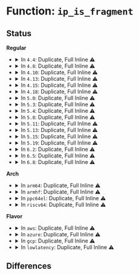 # Function: <code>ip_is_fragment</code>

## Status
<b>Regular</b>
<ul>
<li>
<details>
<summary>In <code>4.4</code>: Duplicate, Full Inline ⚠️</summary>

**Collision:** Static Duplication

**Inline:** Full

**Transformation:** False

**Instances:**

```
In net/core/flow_dissector.c (0)
Location: include/net/ip.h:261
Inline: True
```
```
In net/ipv4/ip_input.c (0)
Location: include/net/ip.h:261
Inline: True
```
```
In net/ipv4/ip_fragment.c (0)
Location: include/net/ip.h:261
Inline: True
```
```
In net/ipv4/ip_output.c (0)
Location: include/net/ip.h:261
Inline: True
```
```
In net/ipv4/xfrm4_policy.c (0)
Location: include/net/ip.h:261
Inline: True
```
</details>
</li>
<li>
<details>
<summary>In <code>4.8</code>: Duplicate, Full Inline ⚠️</summary>

**Collision:** Static Duplication

**Inline:** Full

**Transformation:** False

**Instances:**

```
In net/core/flow_dissector.c (0)
Location: include/net/ip.h:258
Inline: True
```
```
In net/ipv4/ip_input.c (0)
Location: include/net/ip.h:258
Inline: True
```
```
In net/ipv4/ip_fragment.c (0)
Location: include/net/ip.h:258
Inline: True
```
```
In net/ipv4/ip_output.c (0)
Location: include/net/ip.h:258
Inline: True
```
```
In net/ipv4/xfrm4_policy.c (0)
Location: include/net/ip.h:258
Inline: True
```
</details>
</li>
<li>
<details>
<summary>In <code>4.10</code>: Duplicate, Full Inline ⚠️</summary>

**Collision:** Static Duplication

**Inline:** Full

**Transformation:** False

**Instances:**

```
In net/core/flow_dissector.c (0)
Location: include/net/ip.h:287
Inline: True
```
```
In net/ipv4/ip_input.c (0)
Location: include/net/ip.h:287
Inline: True
```
```
In net/ipv4/ip_fragment.c (0)
Location: include/net/ip.h:287
Inline: True
```
```
In net/ipv4/ip_output.c (0)
Location: include/net/ip.h:287
Inline: True
```
```
In net/ipv4/xfrm4_policy.c (0)
Location: include/net/ip.h:287
Inline: True
```
</details>
</li>
<li>
<details>
<summary>In <code>4.13</code>: Duplicate, Full Inline ⚠️</summary>

**Collision:** Static Duplication

**Inline:** Full

**Transformation:** False

**Instances:**

```
In net/core/flow_dissector.c (0)
Location: include/net/ip.h:299
Inline: True
```
```
In net/ipv4/ip_input.c (0)
Location: include/net/ip.h:299
Inline: True
```
```
In net/ipv4/ip_fragment.c (0)
Location: include/net/ip.h:299
Inline: True
```
```
In net/ipv4/ip_output.c (0)
Location: include/net/ip.h:299
Inline: True
```
```
In net/ipv4/af_inet.c (0)
Location: include/net/ip.h:299
Inline: True
```
```
In net/ipv4/xfrm4_policy.c (0)
Location: include/net/ip.h:299
Inline: True
```
</details>
</li>
<li>
<details>
<summary>In <code>4.15</code>: Duplicate, Full Inline ⚠️</summary>

**Collision:** Static Duplication

**Inline:** Full

**Transformation:** False

**Instances:**

```
In net/core/flow_dissector.c (0)
Location: include/net/ip.h:310
Inline: True
```
```
In net/ipv4/ip_input.c (0)
Location: include/net/ip.h:310
Inline: True
```
```
In net/ipv4/ip_fragment.c (0)
Location: include/net/ip.h:310
Inline: True
```
```
In net/ipv4/ip_output.c (0)
Location: include/net/ip.h:310
Inline: True
```
```
In net/ipv4/af_inet.c (0)
Location: include/net/ip.h:310
Inline: True
```
```
In net/ipv4/xfrm4_policy.c (0)
Location: include/net/ip.h:310
Inline: True
```
</details>
</li>
<li>
<details>
<summary>In <code>4.18</code>: Duplicate, Full Inline ⚠️</summary>

**Collision:** Static Duplication

**Inline:** Full

**Transformation:** False

**Instances:**

```
In net/core/flow_dissector.c (0)
Location: include/net/ip.h:322
Inline: True
```
```
In net/ipv4/ip_input.c (0)
Location: include/net/ip.h:322
Inline: True
```
```
In net/ipv4/ip_fragment.c (0)
Location: include/net/ip.h:322
Inline: True
```
```
In net/ipv4/ip_output.c (0)
Location: include/net/ip.h:322
Inline: True
```
```
In net/ipv4/af_inet.c (0)
Location: include/net/ip.h:322
Inline: True
```
```
In net/ipv4/xfrm4_policy.c (0)
Location: include/net/ip.h:322
Inline: True
```
</details>
</li>
<li>
<details>
<summary>In <code>5.0</code>: Duplicate, Full Inline ⚠️</summary>

**Collision:** Static Duplication

**Inline:** Full

**Transformation:** False

**Instances:**

```
In net/core/flow_dissector.c (0)
Location: include/net/ip.h:346
Inline: True
```
```
In net/ipv4/ip_input.c (0)
Location: include/net/ip.h:346
Inline: True
```
```
In net/ipv4/ip_fragment.c (0)
Location: include/net/ip.h:346
Inline: True
```
```
In net/ipv4/ip_output.c (0)
Location: include/net/ip.h:346
Inline: True
```
```
In net/ipv4/af_inet.c (0)
Location: include/net/ip.h:346
Inline: True
```
```
In net/ipv4/xfrm4_policy.c (0)
Location: include/net/ip.h:346
Inline: True
```
</details>
</li>
<li>
<details>
<summary>In <code>5.3</code>: Duplicate, Full Inline ⚠️</summary>

**Collision:** Static Duplication

**Inline:** Full

**Transformation:** False

**Instances:**

```
In net/core/flow_dissector.c (0)
Location: include/net/ip.h:384
Inline: True
```
```
In net/ipv4/ip_input.c (0)
Location: include/net/ip.h:384
Inline: True
```
```
In net/ipv4/ip_fragment.c (0)
Location: include/net/ip.h:384
Inline: True
```
```
In net/ipv4/ip_output.c (0)
Location: include/net/ip.h:384
Inline: True
```
```
In net/ipv4/af_inet.c (0)
Location: include/net/ip.h:384
Inline: True
```
```
In net/xfrm/xfrm_policy.c (0)
Location: include/net/ip.h:384
Inline: True
```
</details>
</li>
<li>
<details>
<summary>In <code>5.4</code>: Duplicate, Full Inline ⚠️</summary>

**Collision:** Static Duplication

**Inline:** Full

**Transformation:** False

**Instances:**

```
In net/core/flow_dissector.c (0)
Location: include/net/ip.h:385
Inline: True
```
```
In net/ipv4/ip_input.c (0)
Location: include/net/ip.h:385
Inline: True
```
```
In net/ipv4/ip_fragment.c (0)
Location: include/net/ip.h:385
Inline: True
```
```
In net/ipv4/ip_output.c (0)
Location: include/net/ip.h:385
Inline: True
```
```
In net/ipv4/af_inet.c (0)
Location: include/net/ip.h:385
Inline: True
```
```
In net/xfrm/xfrm_policy.c (0)
Location: include/net/ip.h:385
Inline: True
```
</details>
</li>
<li>
<details>
<summary>In <code>5.8</code>: Duplicate, Full Inline ⚠️</summary>

**Collision:** Static Duplication

**Inline:** Full

**Transformation:** False

**Instances:**

```
In net/core/flow_dissector.c (ffffffff819fba32)
Location: include/net/ip.h:385
Inline: True
Inline callers:
  - net/core/flow_dissector.c:__skb_flow_dissect
```
```
In net/ipv4/ip_input.c (ffffffff81a986aa)
Location: include/net/ip.h:385
Inline: True
Inline callers:
  - net/ipv4/ip_input.c:ip_local_deliver
  - net/ipv4/ip_input.c:ip_call_ra_chain
```
```
In net/ipv4/ip_fragment.c (ffffffff81a995e2)
Location: include/net/ip.h:385
Inline: True
```
```
In net/ipv4/ip_output.c (ffffffff81a9c73b)
Location: include/net/ip.h:385
Inline: True
Inline callers:
  - net/ipv4/ip_output.c:ip_do_fragment
```
```
In net/ipv4/af_inet.c (ffffffff81ae2be0)
Location: include/net/ip.h:385
Inline: True
Inline callers:
  - net/ipv4/af_inet.c:inet_gro_receive
```
```
In net/xfrm/xfrm_policy.c (ffffffff81b1232e)
Location: include/net/ip.h:385
Inline: True
Inline callers:
  - net/xfrm/xfrm_policy.c:decode_session4
```
</details>
</li>
<li>
<details>
<summary>In <code>5.11</code>: Duplicate, Full Inline ⚠️</summary>

**Collision:** Static Duplication

**Inline:** Full

**Transformation:** False

**Instances:**

```
In net/core/skbuff.c (ffffffff819f1aca)
Location: include/net/ip.h:382
Inline: True
Inline callers:
  - net/core/skbuff.c:skb_checksum_setup
```
```
In net/core/flow_dissector.c (ffffffff819fb7d3)
Location: include/net/ip.h:382
Inline: True
Inline callers:
  - net/core/flow_dissector.c:__skb_flow_dissect
```
```
In net/ipv4/ip_input.c (ffffffff81aa260c)
Location: include/net/ip.h:382
Inline: True
Inline callers:
  - net/ipv4/ip_input.c:ip_local_deliver
  - net/ipv4/ip_input.c:ip_call_ra_chain
```
```
In net/ipv4/ip_fragment.c (ffffffff81aa3552)
Location: include/net/ip.h:382
Inline: True
```
```
In net/ipv4/ip_output.c (ffffffff81aa65a1)
Location: include/net/ip.h:382
Inline: True
Inline callers:
  - net/ipv4/ip_output.c:ip_do_fragment
```
```
In net/ipv4/af_inet.c (ffffffff81aefaad)
Location: include/net/ip.h:382
Inline: True
Inline callers:
  - net/ipv4/af_inet.c:inet_gro_receive
```
```
In net/xfrm/xfrm_policy.c (ffffffff81b2077e)
Location: include/net/ip.h:382
Inline: True
Inline callers:
  - net/xfrm/xfrm_policy.c:decode_session4
```
</details>
</li>
<li>
<details>
<summary>In <code>5.13</code>: Duplicate, Full Inline ⚠️</summary>

**Collision:** Static Duplication

**Inline:** Full

**Transformation:** False

**Instances:**

```
In net/core/skbuff.c (ffffffff819d6d4a)
Location: include/net/ip.h:383
Inline: True
Inline callers:
  - net/core/skbuff.c:skb_checksum_setup
```
```
In net/core/flow_dissector.c (ffffffff819e1819)
Location: include/net/ip.h:383
Inline: True
Inline callers:
  - net/core/flow_dissector.c:__skb_flow_dissect
```
```
In net/ipv4/ip_input.c (ffffffff81a8d30c)
Location: include/net/ip.h:383
Inline: True
Inline callers:
  - net/ipv4/ip_input.c:ip_local_deliver
  - net/ipv4/ip_input.c:ip_call_ra_chain
```
```
In net/ipv4/ip_fragment.c (ffffffff81a8e6c2)
Location: include/net/ip.h:383
Inline: True
```
```
In net/ipv4/ip_output.c (ffffffff81a91721)
Location: include/net/ip.h:383
Inline: True
Inline callers:
  - net/ipv4/ip_output.c:ip_do_fragment
```
```
In net/ipv4/af_inet.c (ffffffff81adb1fd)
Location: include/net/ip.h:383
Inline: True
Inline callers:
  - net/ipv4/af_inet.c:inet_gro_receive
```
```
In net/xfrm/xfrm_policy.c (ffffffff81b0d2be)
Location: include/net/ip.h:383
Inline: True
Inline callers:
  - net/xfrm/xfrm_policy.c:decode_session4
```
```
In net/xfrm/xfrm_output.c (ffffffff81b1bb88)
Location: include/net/ip.h:383
Inline: True
```
</details>
</li>
<li>
<details>
<summary>In <code>5.15</code>: Duplicate, Full Inline ⚠️</summary>

**Collision:** Static Duplication

**Inline:** Full

**Transformation:** False

**Instances:**

```
In net/core/skbuff.c (ffffffff81a8739a)
Location: include/net/ip.h:383
Inline: True
Inline callers:
  - net/core/skbuff.c:skb_checksum_setup
```
```
In net/core/flow_dissector.c (ffffffff81a91caa)
Location: include/net/ip.h:383
Inline: True
Inline callers:
  - net/core/flow_dissector.c:__skb_flow_dissect
```
```
In net/ipv4/ip_input.c (ffffffff81b484dc)
Location: include/net/ip.h:383
Inline: True
Inline callers:
  - net/ipv4/ip_input.c:ip_local_deliver
  - net/ipv4/ip_input.c:ip_call_ra_chain
```
```
In net/ipv4/ip_fragment.c (ffffffff81b498b2)
Location: include/net/ip.h:383
Inline: True
```
```
In net/ipv4/ip_output.c (ffffffff81b4caf1)
Location: include/net/ip.h:383
Inline: True
Inline callers:
  - net/ipv4/ip_output.c:ip_do_fragment
```
```
In net/ipv4/af_inet.c (ffffffff81b9a5ad)
Location: include/net/ip.h:383
Inline: True
Inline callers:
  - net/ipv4/af_inet.c:inet_gro_receive
```
```
In net/xfrm/xfrm_policy.c (ffffffff81bd1261)
Location: include/net/ip.h:383
Inline: True
Inline callers:
  - net/xfrm/xfrm_policy.c:decode_session4
```
```
In net/xfrm/xfrm_output.c (ffffffff81be0418)
Location: include/net/ip.h:383
Inline: True
```
</details>
</li>
<li>
<details>
<summary>In <code>5.19</code>: Duplicate, Full Inline ⚠️</summary>

**Collision:** Static Duplication

**Inline:** Full

**Transformation:** False

**Instances:**

```
In net/core/skbuff.c (ffffffff81bfcb54)
Location: include/net/ip.h:389
Inline: True
Inline callers:
  - net/core/skbuff.c:skb_checksum_setup
```
```
In net/core/flow_dissector.c (ffffffff81c08047)
Location: include/net/ip.h:389
Inline: True
Inline callers:
  - net/core/flow_dissector.c:__skb_flow_dissect
```
```
In net/ipv4/ip_input.c (ffffffff81cd586e)
Location: include/net/ip.h:389
Inline: True
Inline callers:
  - net/ipv4/ip_input.c:ip_local_deliver
  - net/ipv4/ip_input.c:ip_call_ra_chain
```
```
In net/ipv4/ip_fragment.c (ffffffff81cd6efe)
Location: include/net/ip.h:389
Inline: True
Inline callers:
  - net/ipv4/ip_fragment.c:ip_check_defrag
```
```
In net/ipv4/ip_output.c (ffffffff81cda212)
Location: include/net/ip.h:389
Inline: True
Inline callers:
  - net/ipv4/ip_output.c:ip_do_fragment
```
```
In net/ipv4/af_inet.c (ffffffff81d2c956)
Location: include/net/ip.h:389
Inline: True
Inline callers:
  - net/ipv4/af_inet.c:inet_gro_receive
```
```
In net/xfrm/xfrm_policy.c (ffffffff81d674b7)
Location: include/net/ip.h:389
Inline: True
Inline callers:
  - net/xfrm/xfrm_policy.c:decode_session4
```
```
In net/xfrm/xfrm_output.c (ffffffff81d77329)
Location: include/net/ip.h:389
Inline: True
```
</details>
</li>
<li>
<details>
<summary>In <code>6.2</code>: Duplicate, Full Inline ⚠️</summary>

**Collision:** Static Duplication

**Inline:** Full

**Transformation:** False

**Instances:**

```
In net/core/skbuff.c (ffffffff81daba84)
Location: include/net/ip.h:389
Inline: True
Inline callers:
  - net/core/skbuff.c:skb_checksum_setup
```
```
In net/core/flow_dissector.c (ffffffff81db7a26)
Location: include/net/ip.h:389
Inline: True
Inline callers:
  - net/core/flow_dissector.c:__skb_flow_dissect
```
```
In net/ipv4/ip_input.c (ffffffff81e95cde)
Location: include/net/ip.h:389
Inline: True
Inline callers:
  - net/ipv4/ip_input.c:ip_local_deliver
  - net/ipv4/ip_input.c:ip_call_ra_chain
```
```
In net/ipv4/ip_fragment.c (ffffffff81e9749e)
Location: include/net/ip.h:389
Inline: True
Inline callers:
  - net/ipv4/ip_fragment.c:ip_check_defrag
```
```
In net/ipv4/ip_output.c (ffffffff81e9a9d2)
Location: include/net/ip.h:389
Inline: True
Inline callers:
  - net/ipv4/ip_output.c:ip_do_fragment
```
```
In net/ipv4/af_inet.c (ffffffff81ef421f)
Location: include/net/ip.h:389
Inline: True
Inline callers:
  - net/ipv4/af_inet.c:inet_gro_receive
```
```
In net/xfrm/xfrm_policy.c (ffffffff81f32507)
Location: include/net/ip.h:389
Inline: True
Inline callers:
  - net/xfrm/xfrm_policy.c:decode_session4
```
```
In net/xfrm/xfrm_output.c (ffffffff81f43bb9)
Location: include/net/ip.h:389
Inline: True
```
</details>
</li>
<li>
<details>
<summary>In <code>6.5</code>: Duplicate, Full Inline ⚠️</summary>

**Collision:** Static Duplication

**Inline:** Full

**Transformation:** False

**Instances:**

```
In net/core/skbuff.c (ffffffff81e1b588)
Location: include/net/ip.h:398
Inline: True
Inline callers:
  - net/core/skbuff.c:skb_checksum_setup
```
```
In net/core/flow_dissector.c (ffffffff81e28164)
Location: include/net/ip.h:398
Inline: True
Inline callers:
  - net/core/flow_dissector.c:__skb_flow_dissect
```
```
In net/ipv4/ip_input.c (ffffffff81ef451e)
Location: include/net/ip.h:398
Inline: True
Inline callers:
  - net/ipv4/ip_input.c:ip_local_deliver
  - net/ipv4/ip_input.c:ip_call_ra_chain
```
```
In net/ipv4/ip_fragment.c (ffffffff81ef5cce)
Location: include/net/ip.h:398
Inline: True
Inline callers:
  - net/ipv4/ip_fragment.c:ip_check_defrag
```
```
In net/ipv4/ip_output.c (ffffffff81ef9373)
Location: include/net/ip.h:398
Inline: True
Inline callers:
  - net/ipv4/ip_output.c:ip_do_fragment
```
```
In net/ipv4/af_inet.c (ffffffff81f53b12)
Location: include/net/ip.h:398
Inline: True
Inline callers:
  - net/ipv4/af_inet.c:inet_gro_receive
```
```
In net/xfrm/xfrm_policy.c (ffffffff81f936b7)
Location: include/net/ip.h:398
Inline: True
Inline callers:
  - net/xfrm/xfrm_policy.c:decode_session4
```
```
In net/xfrm/xfrm_output.c (ffffffff81fa3397)
Location: include/net/ip.h:398
Inline: True
```
</details>
</li>
<li>
<details>
<summary>In <code>6.8</code>: Duplicate, Full Inline ⚠️</summary>

**Collision:** Static Duplication

**Inline:** Full

**Transformation:** False

**Instances:**

```
In net/core/skbuff.c (ffffffff81ed8b48)
Location: include/net/ip.h:405
Inline: True
Inline callers:
  - net/core/skbuff.c:skb_checksum_setup
```
```
In net/core/flow_dissector.c (ffffffff81ee61e7)
Location: include/net/ip.h:405
Inline: True
Inline callers:
  - net/core/flow_dissector.c:__skb_flow_dissect
```
```
In net/ipv4/ip_input.c (ffffffff81fb849e)
Location: include/net/ip.h:405
Inline: True
Inline callers:
  - net/ipv4/ip_input.c:ip_local_deliver
  - net/ipv4/ip_input.c:ip_call_ra_chain
```
```
In net/ipv4/ip_fragment.c (ffffffff81fb9c7e)
Location: include/net/ip.h:405
Inline: True
Inline callers:
  - net/ipv4/ip_fragment.c:ip_check_defrag
```
```
In net/ipv4/ip_output.c (ffffffff81fbd290)
Location: include/net/ip.h:405
Inline: True
Inline callers:
  - net/ipv4/ip_output.c:ip_do_fragment
```
```
In net/ipv4/af_inet.c (ffffffff82019ed2)
Location: include/net/ip.h:405
Inline: True
Inline callers:
  - net/ipv4/af_inet.c:inet_gro_receive
```
```
In net/xfrm/xfrm_output.c (ffffffff820705c3)
Location: include/net/ip.h:405
Inline: True
```
</details>
</li>
</ul>
<b>Arch</b>
<ul>
<li>
<details>
<summary>In <code>arm64</code>: Duplicate, Full Inline ⚠️</summary>

**Collision:** Static Duplication

**Inline:** Full

**Transformation:** False

**Instances:**

```
In net/core/flow_dissector.c (0)
Location: include/net/ip.h:385
Inline: True
```
```
In net/ipv4/ip_input.c (0)
Location: include/net/ip.h:385
Inline: True
```
```
In net/ipv4/ip_fragment.c (0)
Location: include/net/ip.h:385
Inline: True
```
```
In net/ipv4/ip_output.c (0)
Location: include/net/ip.h:385
Inline: True
```
```
In net/ipv4/af_inet.c (0)
Location: include/net/ip.h:385
Inline: True
```
```
In net/xfrm/xfrm_policy.c (0)
Location: include/net/ip.h:385
Inline: True
```
</details>
</li>
<li>
<details>
<summary>In <code>armhf</code>: Duplicate, Full Inline ⚠️</summary>

**Collision:** Static Duplication

**Inline:** Full

**Transformation:** False

**Instances:**

```
In net/core/flow_dissector.c (c0cdee2c)
Location: include/net/ip.h:385
Inline: True
Inline callers:
  - net/core/flow_dissector.c:__skb_flow_dissect
```
```
In net/ipv4/ip_input.c (c0d6e4a4)
Location: include/net/ip.h:385
Inline: True
Inline callers:
  - net/ipv4/ip_input.c:ip_local_deliver
  - net/ipv4/ip_input.c:ip_call_ra_chain
```
```
In net/ipv4/ip_fragment.c (c0d6f7b0)
Location: include/net/ip.h:385
Inline: True
```
```
In net/ipv4/ip_output.c (c0d720f4)
Location: include/net/ip.h:385
Inline: True
Inline callers:
  - net/ipv4/ip_output.c:ip_do_fragment
```
```
In net/ipv4/af_inet.c (c0db6a34)
Location: include/net/ip.h:385
Inline: True
Inline callers:
  - net/ipv4/af_inet.c:inet_gro_receive
```
```
In net/xfrm/xfrm_policy.c (c0de6078)
Location: include/net/ip.h:385
Inline: True
Inline callers:
  - net/xfrm/xfrm_policy.c:__xfrm_decode_session
```
</details>
</li>
<li>
<details>
<summary>In <code>ppc64el</code>: Duplicate, Full Inline ⚠️</summary>

**Collision:** Static Duplication

**Inline:** Full

**Transformation:** False

**Instances:**

```
In net/core/flow_dissector.c (0)
Location: include/net/ip.h:385
Inline: True
```
```
In net/ipv4/ip_input.c (0)
Location: include/net/ip.h:385
Inline: True
```
```
In net/ipv4/ip_fragment.c (0)
Location: include/net/ip.h:385
Inline: True
```
```
In net/ipv4/ip_output.c (0)
Location: include/net/ip.h:385
Inline: True
```
```
In net/ipv4/af_inet.c (0)
Location: include/net/ip.h:385
Inline: True
```
```
In net/xfrm/xfrm_policy.c (0)
Location: include/net/ip.h:385
Inline: True
```
</details>
</li>
<li>
<details>
<summary>In <code>riscv64</code>: Duplicate, Full Inline ⚠️</summary>

**Collision:** Static Duplication

**Inline:** Full

**Transformation:** False

**Instances:**

```
In net/core/flow_dissector.c (0)
Location: include/net/ip.h:385
Inline: True
```
```
In net/ipv4/ip_input.c (0)
Location: include/net/ip.h:385
Inline: True
```
```
In net/ipv4/ip_fragment.c (0)
Location: include/net/ip.h:385
Inline: True
```
```
In net/ipv4/ip_output.c (0)
Location: include/net/ip.h:385
Inline: True
```
```
In net/ipv4/af_inet.c (0)
Location: include/net/ip.h:385
Inline: True
```
```
In net/xfrm/xfrm_policy.c (0)
Location: include/net/ip.h:385
Inline: True
```
</details>
</li>
</ul>
<b>Flavor</b>
<ul>
<li>
<details>
<summary>In <code>aws</code>: Duplicate, Full Inline ⚠️</summary>

**Collision:** Static Duplication

**Inline:** Full

**Transformation:** False

**Instances:**

```
In net/core/flow_dissector.c (0)
Location: include/net/ip.h:385
Inline: True
```
```
In net/ipv4/ip_input.c (0)
Location: include/net/ip.h:385
Inline: True
```
```
In net/ipv4/ip_fragment.c (0)
Location: include/net/ip.h:385
Inline: True
```
```
In net/ipv4/ip_output.c (0)
Location: include/net/ip.h:385
Inline: True
```
```
In net/ipv4/af_inet.c (0)
Location: include/net/ip.h:385
Inline: True
```
```
In net/xfrm/xfrm_policy.c (0)
Location: include/net/ip.h:385
Inline: True
```
</details>
</li>
<li>
<details>
<summary>In <code>azure</code>: Duplicate, Full Inline ⚠️</summary>

**Collision:** Static Duplication

**Inline:** Full

**Transformation:** False

**Instances:**

```
In net/core/flow_dissector.c (0)
Location: include/net/ip.h:385
Inline: True
```
```
In net/ipv4/ip_input.c (0)
Location: include/net/ip.h:385
Inline: True
```
```
In net/ipv4/ip_fragment.c (0)
Location: include/net/ip.h:385
Inline: True
```
```
In net/ipv4/ip_output.c (0)
Location: include/net/ip.h:385
Inline: True
```
```
In net/ipv4/af_inet.c (0)
Location: include/net/ip.h:385
Inline: True
```
```
In net/xfrm/xfrm_policy.c (0)
Location: include/net/ip.h:385
Inline: True
```
</details>
</li>
<li>
<details>
<summary>In <code>gcp</code>: Duplicate, Full Inline ⚠️</summary>

**Collision:** Static Duplication

**Inline:** Full

**Transformation:** False

**Instances:**

```
In net/core/flow_dissector.c (0)
Location: include/net/ip.h:385
Inline: True
```
```
In net/netfilter/nf_conntrack_proto.c (0)
Location: include/net/ip.h:385
Inline: True
```
```
In net/ipv4/ip_input.c (0)
Location: include/net/ip.h:385
Inline: True
```
```
In net/ipv4/ip_fragment.c (0)
Location: include/net/ip.h:385
Inline: True
```
```
In net/ipv4/ip_output.c (0)
Location: include/net/ip.h:385
Inline: True
```
```
In net/ipv4/af_inet.c (0)
Location: include/net/ip.h:385
Inline: True
```
```
In net/ipv4/netfilter/nf_defrag_ipv4.c (0)
Location: include/net/ip.h:385
Inline: True
```
```
In net/xfrm/xfrm_policy.c (0)
Location: include/net/ip.h:385
Inline: True
```
</details>
</li>
<li>
<details>
<summary>In <code>lowlatency</code>: Duplicate, Full Inline ⚠️</summary>

**Collision:** Static Duplication

**Inline:** Full

**Transformation:** False

**Instances:**

```
In net/core/flow_dissector.c (0)
Location: include/net/ip.h:385
Inline: True
```
```
In net/ipv4/ip_input.c (0)
Location: include/net/ip.h:385
Inline: True
```
```
In net/ipv4/ip_fragment.c (0)
Location: include/net/ip.h:385
Inline: True
```
```
In net/ipv4/ip_output.c (0)
Location: include/net/ip.h:385
Inline: True
```
```
In net/ipv4/af_inet.c (0)
Location: include/net/ip.h:385
Inline: True
```
```
In net/xfrm/xfrm_policy.c (0)
Location: include/net/ip.h:385
Inline: True
```
</details>
</li>
</ul>

## Differences
